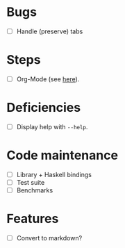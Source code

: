 # Bugs
- [ ] Handle (preserve) tabs
# Steps
- [ ] Org-Mode (see
  [here](https://github.com/idris-lang/Idris-dev/wiki/Egg-%236:-Improved-Support-For-Literate-Programming)).
# Deficiencies
- [ ] Display help with `--help`. 
# Code maintenance
- [ ] Library + Haskell bindings
- [ ] Test suite
- [ ] Benchmarks
# Features
- [ ] Convert to markdown?

